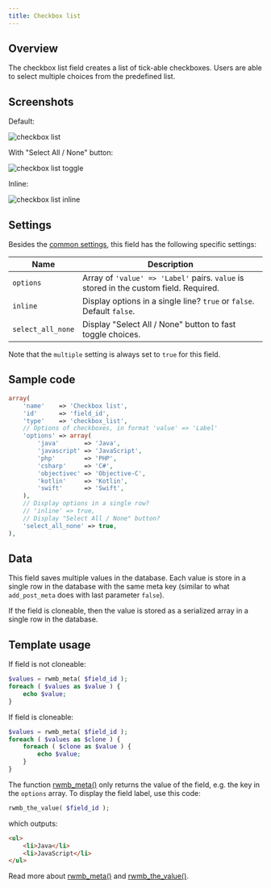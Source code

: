 ```yaml
---
title: Checkbox list
---
```


## Overview

The checkbox list field creates a list of tick-able checkboxes. Users are able to select multiple choices from the predefined list.

## Screenshots

Default:

![checkbox list](https://i.imgur.com/HTqO71G.png)

With "Select All / None" button:

![checkbox list toggle](https://i.imgur.com/XQDaCFO.png)

Inline:

![checkbox list inline](https://i.imgur.com/0WuJEv6.png)

## Settings

Besides the [common settings](/field-settings/), this field has the following specific settings:

Name | Description
--- | ---
`options` | Array of `'value' => 'Label'` pairs. `value` is stored in the custom field. Required.
`inline` | Display options in a single line? `true` or `false`. Default `false`.
`select_all_none` | Display "Select All / None" button to fast toggle choices.

Note that the `multiple` setting is always set to `true` for this field.

## Sample code

```php
array(
    'name'    => 'Checkbox list',
    'id'      => 'field_id',
    'type'    => 'checkbox_list',
    // Options of checkboxes, in format 'value' => 'Label'
    'options' => array(
        'java'       => 'Java',
        'javascript' => 'JavaScript',
        'php'        => 'PHP',
        'csharp'     => 'C#',
        'objectivec' => 'Objective-C',
        'kotlin'     => 'Kotlin',
        'swift'      => 'Swift',
    ),
    // Display options in a single row?
    // 'inline' => true,
    // Display "Select All / None" button?
    'select_all_none' => true,
),
```

## Data

This field saves multiple values in the database. Each value is store in a single row in the database with the same meta key (similar to what `add_post_meta` does with last parameter `false`).

If the field is cloneable, then the value is stored as a serialized array in a single row in the database.

## Template usage

If field is not cloneable:

```php
$values = rwmb_meta( $field_id );
foreach ( $values as $value ) {
    echo $value;
}
```

If field is cloneable:

```php
$values = rwmb_meta( $field_id );
foreach ( $values as $clone ) {
    foreach ( $clone as $value ) {
        echo $value;
    }
}
```

The function [rwmb_meta()](/rwmb-meta/) only returns the value of the field, e.g. the key in the `options` array. To display the field label, use this code:

```php
rwmb_the_value( $field_id );
```

which outputs:

```html
<ul>
    <li>Java</li>
    <li>JavaScript</li>
</ul>
```

Read more about [rwmb_meta()](/rwmb-meta/) and [rwmb_the_value()](/rwmb-the-value/).